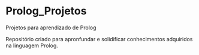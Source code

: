 # Prolog_Projetos
Projetos para aprendizado de Prolog

Repositório criado para apronfundar e solidificar conhecimentos adquiridos na linguagem Prolog.
